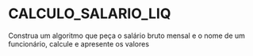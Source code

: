 # CALCULO_SALARIO_LIQ
Construa um algoritmo que peça o salário bruto mensal e o nome de um funcionário, calcule e apresente os valores
